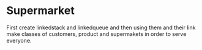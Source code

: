 # Supermarket
First create linkedstack and linkedqueue and then using them and their link make classes of customers, product and supermakets in order to serve everyone.
